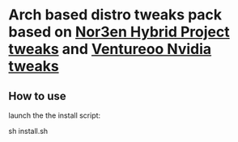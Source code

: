 # Arch based distro tweaks pack based on [Nor3en Hybrid Project tweaks](https://gitlab.com/hybrid-project-developers/iso/hybrid-tweaks) and [Ventureoo Nvidia tweaks](https://github.com/ventureoo/nvidia-tweaks)

## How to use

launch the the install script:

sh install.sh
